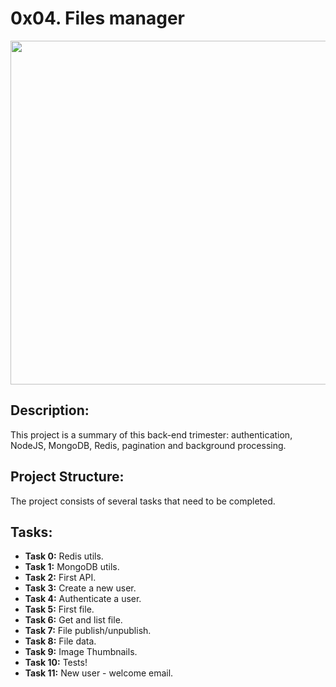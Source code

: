 # 0x04. Files manager  

<p align="center"> <img src="https://cdn6.aptoide.com/imgs/5/c/d/5cdece8d6eb152ed483a4eb61092f9bf_icon.png" width="550" higth="550">

## Description:

This project is a summary of this back-end trimester: authentication, NodeJS, MongoDB, Redis, pagination and background processing.

## Project Structure:

The project consists of several tasks that need to be completed.

## Tasks:

- **Task 0:** Redis utils.
- **Task 1:** MongoDB utils.
- **Task 2:** First API.
- **Task 3:** Create a new user.
- **Task 4:** Authenticate a user.
- **Task 5:** First file.
- **Task 6:** Get and list file.
- **Task 7:** File publish/unpublish.
- **Task 8:** File data.
- **Task 9:** Image Thumbnails.
- **Task 10:** Tests!
- **Task 11:** New user - welcome email.
